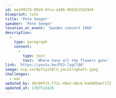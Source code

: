 ```yaml
---
id: ee249176-0024-4fca-a366-9b5d515d29d4
blueprint: talk
title: 'Pete Seeger'
speaker: 'Pete Seeger'
location_or_event: 'Sweden concert 1968'
description:
  -
    type: paragraph
    content:
      -
        type: text
        text: 'Where have all the flowers gone'
link: 'https://youtu.be/PS3-lyqCl80'
image: oip.vur8pfzyzh8lo_yac2vlvghafz.jpeg
challenges:
  - war
updated_by: 46c097c5-771c-49e2-b8c6-ba6009ae7172
updated_at: 1707513426
---
```

